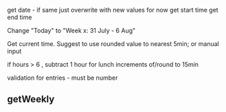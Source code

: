 get date - if same just overwrite with new values for now
get start time
get end time

Change "Today" to "Week x: 31 July - 6 Aug"

Get current time. Suggest to use rounded value to nearest 5min; or manual input 

if hours > 6 , subtract 1 hour for lunch
increments of/round to 15min

validation for entries - must be number

getWeekly
- 